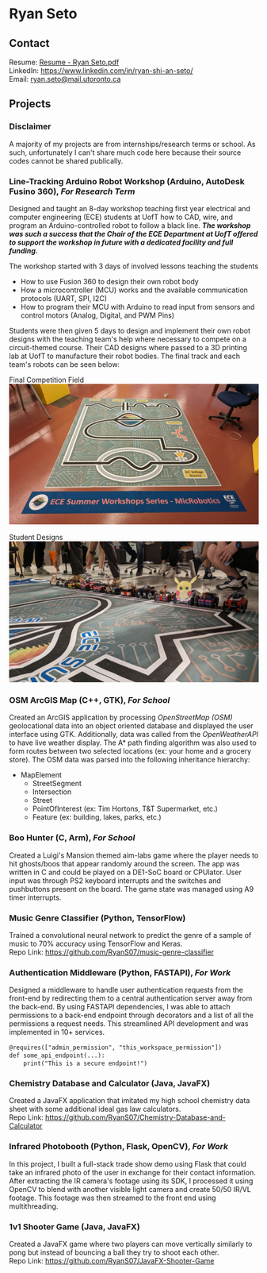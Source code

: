# Ryan Seto

## Contact  
Resume: [Resume - Ryan Seto.pdf](https://github.com/RyanS07/RyanS07/blob/main/Software_Resume_Ryan_Seto.pdf) \
LinkedIn: https://www.linkedin.com/in/ryan-shi-an-seto/ \
Email: [ryan.seto@mail.utoronto.ca](ryan.seto@mail.utoronto.ca)

## Projects  

### Disclaimer
A majority of my projects are from internships/research terms or school. As such, unfortunately I can't share much code here because their source codes cannot be shared publically.  

### Line-Tracking Arduino Robot Workshop (Arduino, AutoDesk Fusino 360), *For Research Term*
Designed and taught an 8-day workshop teaching first year electrical and computer engineering (ECE) students at UofT how to CAD, wire, and program an Arduino-controlled robot to follow a black line. ***The workshop was such a success that the Chair of the ECE Department at UofT offered to support the workshop in future with a dedicated facility and full funding.***

The workshop started with 3 days of involved lessons teaching the students 
- How to use Fusion 360 to design their own robot body
- How a microcontroller (MCU) works and the available communication protocols (UART, SPI, I2C)
- How to program their MCU with Arduino to read input from sensors and control motors (Analog, Digital, and PWM Pins)

Students were then given 5 days to design and implement their own robot designs with the teaching team's help where necessary to compete on a circuit-themed course. Their CAD designs where passed to a 3D printing lab at UofT to manufacture their robot bodies. The final track and each team's robots can be seen below:

Final Competition Field
![alt text](https://github.com/RyanS07/RyanS07/blob/main/images/MicRobotics%20Field.jpg) 

Student Designs
![alt text](https://github.com/RyanS07/RyanS07/blob/main/images/MicRobotics%20Teams.jpg)

### OSM ArcGIS Map (C++, GTK), *For School*
Created an ArcGIS application by processing *OpenStreetMap (OSM)* geolocational data into an object oriented database and displayed the user interface using GTK. Additionally, data was called from the *OpenWeatherAPI* to have live weather display. The A* path finding algorithm was also used to form routes between two selected locations (ex: your home and a grocery store). The OSM data was parsed into the following inheritance hierarchy:
- MapElement 
  - StreetSegment
  - Intersection
  - Street
  - PointOfInterest (ex: Tim Hortons, T&T Supermarket, etc.)
  - Feature (ex: building, lakes, parks, etc.) 


### Boo Hunter (C, Arm), *For School*
Created a Luigi's Mansion themed aim-labs game where the player needs to hit ghosts/boos that appear randomly around the screen. The app was written in C and could be played on a DE1-SoC board or CPUlator. User input was through PS2 keyboard interrupts and the switches and pushbuttons present on the board. The game state was managed using A9 timer interrupts.

### Music Genre Classifier (Python, TensorFlow)
Trained a convolutional neural network to predict the genre of a sample of music to 70% accuracy using TensorFlow and Keras. \
Repo Link: https://github.com/RyanS07/music-genre-classifier 

### Authentication Middleware (Python, FASTAPI), *For Work*
Designed a middleware to handle user authentication requests from the front-end by redirecting them to a central authentication server away from the back-end. By using FASTAPI dependencies, I was able to attach permissions to a back-end endpoint through decorators and a list of all the permissions a request needs. This streamlined API development and was implemented in 10+ services. 
```
@requires(["admin_permission", "this_workspace_permission"])
def some_api_endpoint(...):
    print("This is a secure endpoint!")
```
 
### Chemistry Database and Calculator (Java, JavaFX)
Created a JavaFX application that imitated my high school chemistry data sheet with some additional ideal gas law calculators. \
Repo Link: https://github.com/RyanS07/Chemistry-Database-and-Calculator

### Infrared Photobooth (Python, Flask, OpenCV), *For Work*
In this project, I built a full-stack trade show demo using Flask that could take an infrared photo of the user in exchange for their contact information. After extracting the IR camera's footage using its SDK, I processed it using OpenCV to blend with another visible light camera and create 50/50 IR/VL footage. This footage was then streamed to the front end using multithreading. 

### 1v1 Shooter Game (Java, JavaFX)
Created a JavaFX game where two players can move vertically similarly to pong but instead of bouncing a ball they try to shoot each other. \
Repo Link: https://github.com/RyanS07/JavaFX-Shooter-Game
